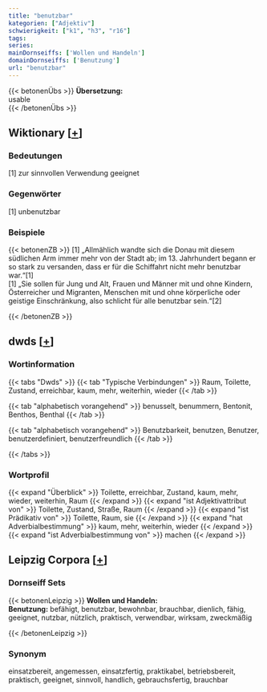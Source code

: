 ```yaml
---
title: "benutzbar"
kategorien: ["Adjektiv"]
schwierigkeit: ["k1", "h3", "r16"]
tags:
series:
mainDornseiffs: ['Wollen und Handeln']
domainDornseiffs: ['Benutzung']
url: "benutzbar"
---
```


{{< betonenÜbs >}}
**Übersetzung:**  
usable  
{{< /betonenÜbs >}}

## Wiktionary [[+](https://de.wiktionary.org/wiki/benutzbar)]

### Bedeutungen
[1] zur sinnvollen Verwendung geeignet  

### Gegenwörter
[1] unbenutzbar  

### Beispiele
{{< betonenZB >}}
[1] „Allmählich wandte sich die Donau mit diesem südlichen Arm immer mehr von der Stadt ab; im 13. Jahrhundert begann er so stark zu versanden, dass er für die Schiffahrt nicht mehr benutzbar war.“[1]  
[1] „Sie sollen für Jung und Alt, Frauen und Männer mit und ohne Kindern, Österreicher und Migranten, Menschen mit und ohne körperliche oder geistige Einschränkung, also schlicht für alle benutzbar sein.“[2]  

{{< /betonenZB >}}


## dwds [[+](https://www.dwds.de/wb/benutzbar)]

### Wortinformation
{{< tabs "Dwds" >}}
{{< tab "Typische Verbindungen" >}}
Raum, Toilette, Zustand, erreichbar, kaum, mehr, weiterhin, wieder
{{< /tab >}}

{{< tab "alphabetisch vorangehend" >}}
benusselt, benummern, Bentonit, Benthos, Benthal
{{< /tab >}}

{{< tab "alphabetisch vorangehend" >}}
Benutzbarkeit, benutzen, Benutzer, benutzerdefiniert, benutzerfreundlich
{{< /tab >}}

{{< /tabs >}}

### Wortprofil
{{< expand "Überblick" >}} Toilette, erreichbar, Zustand, kaum, mehr, wieder, weiterhin, Raum {{< /expand >}}
{{< expand "ist Adjektivattribut von" >}} Toilette, Zustand, Straße, Raum {{< /expand >}}
{{< expand "ist Prädikativ von" >}} Toilette, Raum, sie {{< /expand >}}
{{< expand "hat Adverbialbestimmung" >}} kaum, mehr, weiterhin, wieder {{< /expand >}}
{{< expand "ist Adverbialbestimmung von" >}} machen {{< /expand >}}

## Leipzig Corpora [[+](https://corpora.uni-leipzig.de/en/res?word=benutzbar&corpusId=deu_newscrawl-public_2018)]

### Dornseiff Sets
{{< betonenLeipzig >}}
**Wollen und Handeln:**  
**Benutzung:** befähigt, benutzbar, bewohnbar, brauchbar, dienlich, fähig, geeignet, nutzbar, nützlich, praktisch, verwendbar, wirksam, zweckmäßig  

{{< /betonenLeipzig >}}

### Synonym
einsatzbereit, angemessen, einsatzfertig, praktikabel, betriebsbereit, praktisch, geeignet, sinnvoll, handlich, gebrauchsfertig, brauchbar

